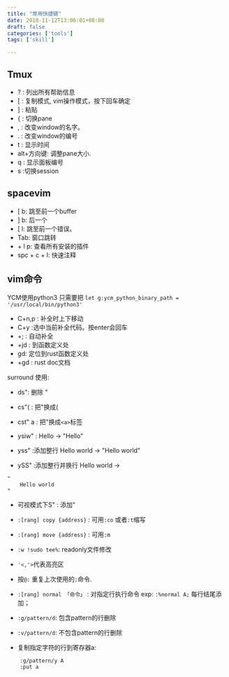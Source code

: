 ```yaml
---
title: "常用快捷键"
date: 2018-11-12T13:06:01+08:00
draft: false
categories: ['tools']
tags: ['skill']

---
```


## Tmux

<!--more-->
- ? : 列出所有帮助信息
- [ : 复制模式, vim操作模式，按下回车确定
- ] : 粘贴
- { : 切换pane
- , : 改变window的名字。
- . : 改变window的编号
- t : 显示时间
- alt+方向键: 调整pane大小.
- q : 显示面板编号
- s :切换session

## spacevim 

- [ b: 跳至前一个buffer
- ] b: 后一个
- [ l: 跳至前一个错误。
- Tab: 窗口跳转
- <leader> + l p: 查看所有安装的插件
- spc + c + l: 快速注释


## vim命令
YCM使用python3 只需要把
`let g:ycm_python_binary_path = '/usr/local/bin/python3'`
- C+n,p : 补全时上下移动
- C+y :选中当前补全代码。按enter会回车
- <leader>+; : 自动补全
- <leade>+jd : 到函数定义处
- gd: 定位到rust函数定义处
- <leader>+gd : rust doc文档

surround 使用:
- ds": 删除 "
- cs"( : 把"换成(
- cst" a : 把"换成`<a>`标签
- ysiw" : Hello -> "Hello"

- yss" :添加整行 Hello world -> "Hello world"
- ySS" :添加整行并换行 Hello world ->

```shell
"
    Hello world
"
```
- 可视模式下S" : 添加"

- `:[rang] copy {address}` : 可用`:co` 或者`:t`缩写
- `:[rang] move {address}` : 可用`:m`
- `:w !sudo tee%`: readonly文件修改
- `'<,'>`代表高亮区
- 按`@:` 重复上次使用的`:`命令.
- `:[rang] normal 「命令」` : 对指定行执行命令 exp: `:%normal A;` 每行结尾添加；
- `:g/pattern/d`: 包含pattern的行删除
- `:v/pattern/d`: 不包含pattern的行删除
- 复制指定字符的行到寄存器a:

```shell
    :g/pattern/y A 
    :put a
```




